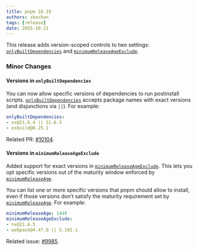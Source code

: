 ```yaml
---
title: pnpm 10.19
authors: zkochan
tags: [release]
date: 2025-10-21
---
```


This release adds version-scoped controls to two settings: [`onlyBuiltDependencies`] and [`minimumReleaseAgeExclude`].
<!-- truncate -->

### Minor Changes

#### Versions in `onlyBuiltDependencies`

You can now allow specific versions of dependencies to run postinstall scripts. [`onlyBuiltDependencies`] accepts package names with exact versions (and disjunctions via `||`). For example:

```yaml
onlyBuiltDependencies:
- nx@21.6.4 || 21.6.5
- esbuild@0.25.1
```

Related PR: [#10104](https://github.com/pnpm/pnpm/pull/10104).

#### Versions in `minimumReleaseAgeExclude`

Added support for exact versions in [`minimumReleaseAgeExclude`]. This lets you opt specific versions out of the maturity window enforced by [`minimumReleaseAge`].

You can list one or more specific versions that pnpm should allow to install, even if those versions don’t satisfy the maturity requirement set by [`minimumReleaseAge`]. For example:

```yaml
minimumReleaseAge: 1440
minimumReleaseAgeExclude:
- nx@21.6.5
- webpack@4.47.0 || 5.102.1
```

Related issue: [#9985](https://github.com/pnpm/pnpm/issues/9985).

[`onlyBuiltDependencies`]: /settings#onlybuiltdependencies
[`minimumReleaseAgeExclude`]: /settings#minimumreleaseageexclude
[`minimumReleaseAge`]: /settings#minimumreleaseage
